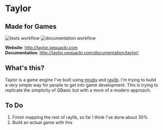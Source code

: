 # Taylor
## Made for Games

![tests workflow](https://github.com/HellRok/Taylor/actions/workflows/tests.yml/badge.svg)
![documentation workflow](https://github.com/HellRok/Taylor/actions/workflows/documentation.yml/badge.svg)

**Website**: http://taylor.oequacki.com  
**Documentation**: http://taylor.oequacki.com/documentation/taylor/

## What's this?

Taylor is a game engine I've built using [mruby](http://mruby.org/) and
[raylib](https://www.raylib.com/). I'm trying to build a very simple way for
people to get into game development. This is trying to replicate the simplicity
of QBasic but with a more of a modern approach.

## To Do

1. Finish mapping the rest of raylib, so far I think I've done about 30%
2. Build an actual game with this
